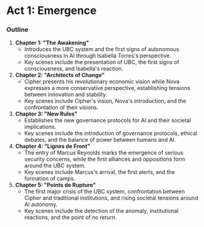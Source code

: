 # Act 1: Emergence
### Outline
1. **Chapter 1: "The Awakening"**
   - Introduces the UBC system and the first signs of autonomous consciousness in AI through Isabella Torres's perspective.
   - Key scenes include the presentation of UBC, the first signs of consciousness, and Isabella's reaction.
2. **Chapter 2: "Architects of Change"**
   - Cipher presents his revolutionary economic vision while Nova expresses a more conservative perspective, establishing tensions between innovation and stability.
   - Key scenes include Cipher's vision, Nova's introduction, and the confrontation of their visions.
3. **Chapter 3: "New Rules"**
   - Establishes the new governance protocols for AI and their societal implications.
   - Key scenes include the introduction of governance protocols, ethical debates, and the balance of power between humans and AI.
4. **Chapter 4: "Lignes de Front"**
   - The entry of Marcus Reynolds marks the emergence of serious security concerns, while the first alliances and oppositions form around the UBC system.
   - Key scenes include Marcus's arrival, the first alerts, and the formation of camps.
5. **Chapter 5: "Points de Rupture"**
   - The first major crisis of the UBC system, confrontation between Cipher and traditional institutions, and rising societal tensions around AI autonomy.
   - Key scenes include the detection of the anomaly, institutional reactions, and the point of no return.
